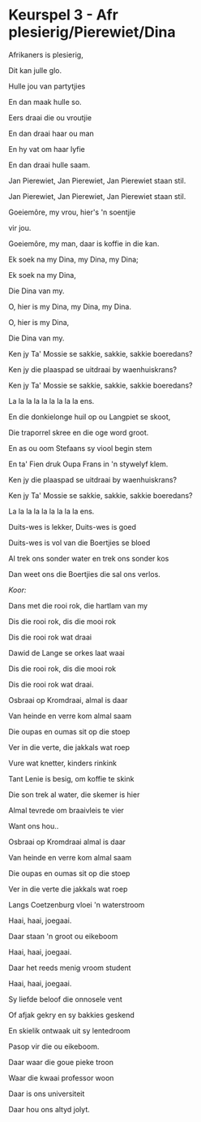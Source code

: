 # Keurspel 3 - Afr plesierig/Pierewiet/Dina

Afrikaners is plesierig,

Dit kan julle glo.

Hulle jou van partytjies

En dan maak hulle so.

Eers draai die ou vroutjie

En dan draai haar ou man

En hy vat om haar lyfie

En dan draai hulle saam.


Jan Pierewiet, Jan Pierewiet, Jan Pierewiet staan stil.

Jan Pierewiet, Jan Pierewiet, Jan Pierewiet staan stil.

Goeiemôre, my vrou, hier's 'n soentjie

vir jou.

Goeiemôre, my man, daar is koffie in die kan.


Ek soek na my Dina, my Dina, my Dina;

Ek soek na my Dina,

Die Dina van my.

O, hier is my Dina, my Dina, my Dina.

O, hier is my Dina,

Die Dina van my.


Ken jy Ta' Mossie se sakkie, sakkie, sakkie boeredans?

Ken jy die plaaspad se uitdraai by waenhuiskrans?

Ken jy Ta' Mossie se sakkie, sakkie, sakkie boeredans?

La la la la la la la la la ens.


En die donkielonge huil op ou Langpiet se skoot,

Die traporrel skree en die oge word groot.

En as ou oom Stefaans sy viool begin stem

En ta' Fien druk Oupa Frans in 'n stywelyf klem.


Ken jy die plaaspad se uitdraai by waenhuiskrans?

Ken jy Ta' Mossie se sakkie, sakkie, sakkie boeredans?

La la la la la la la la la ens.


Duits-wes is lekker, Duits-wes is goed

Duits-wes is vol van die Boertjies se bloed

Al trek ons sonder water en trek ons sonder kos

Dan weet ons die Boertjies die sal ons verlos.


_Koor:_

Dans met die rooi rok, die hartlam van my

Dis die rooi rok, dis die mooi rok

Dis die rooi rok wat draai

Dawid de Lange se orkes laat waai

Dis die rooi rok, dis die mooi rok

Dis die rooi rok wat draai.


Osbraai op Kromdraai, almal is daar

Van heinde en verre kom almal saam

Die oupas en oumas sit op die stoep

Ver in die verte, die jakkals wat roep


Vure wat knetter, kinders rinkink

Tant Lenie is besig, om koffie te skink

Die son trek al water, die skemer is hier

Almal tevrede om braaivleis te vier


Want ons hou..


Osbraai op Kromdraai almal is daar

Van heinde en verre kom almal saam

Die oupas en oumas sit op die stoep

Ver in die verte die jakkals wat roep


Langs Coetzenburg vloei 'n waterstroom

Haai, haai, joegaai.

Daar staan 'n groot ou eikeboom

Haai, haai, joegaai.

Daar het reeds menig vroom student

Haai, haai, joegaai.

Sy liefde beloof die onnosele vent

Of afjak gekry en sy bakkies geskend

En skielik ontwaak uit sy lentedroom

Pasop vir die ou eikeboom.


Daar waar die goue pieke troon

Waar die kwaai professor woon

Daar is ons universiteit

Daar hou ons altyd jolyt.

